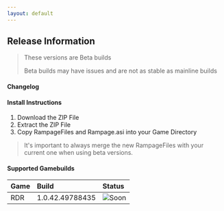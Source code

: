 ```yaml
---
layout: default
---
```


## Release Information

> These versions are Beta builds
>
> Beta builds may have issues and are not as stable as mainline builds

#### Changelog

#### Install Instructions

1.  Download the ZIP File
2.  Extract the ZIP File
3.  Copy RampageFiles and Rampage.asi into your Game Directory

> It's important to always merge the new RampageFiles with your current one when using beta versions.

#### Supported Gamebuilds

| Game         | Build             | Status|
|:-------------|:------------------|:------|
| RDR          | 1.0.42.49788435   | ![Soon](https://img.shields.io/badge/Soon-blue)  |

